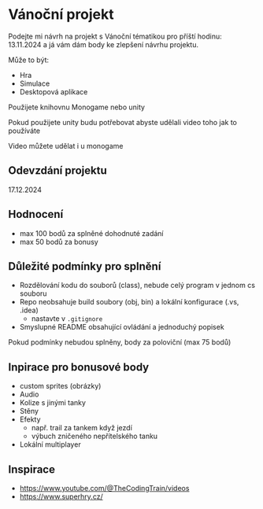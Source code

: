 # Vánoční projekt

Podejte mi návrh na projekt s Vánoční tématikou pro příští hodinu: 13.11.2024 a já vám dám body ke zlepšení návrhu projektu. 

Může to být:
- Hra
- Simulace
- Desktopová aplikace


Použijete knihovnu Monogame nebo unity

Pokud použijete unity budu potřebovat abyste udělali video toho jak to používáte

Video můžete udělat i u monogame


## Odevzdání projektu

17.12.2024

## Hodnocení

- max 100 bodů za splněné dohodnuté zadání
- max 50 bodů za bonusy


## Důležité podmínky pro splnění

- Rozdělování kodu do souborů (class), nebude celý program v jednom cs souboru
- Repo neobsahuje build soubory (obj, bin) a lokální konfigurace (.vs, .idea)
    - nastavte v `.gitignore`
- Smyslupné README obsahující ovládání a jednoduchý popisek


Pokud podmínky nebudou splněny, body za poloviční (max 75 bodů)

## Inpirace pro bonusové body

- custom sprites (obrázky)
- Audio
- Kolize s jinými tanky
- Stěny
- Efekty
    - např. trail za tankem když jezdí
    - výbuch zničeného nepřítelského tanku
- Lokální multiplayer

## Inspirace

- https://www.youtube.com/@TheCodingTrain/videos
- https://www.superhry.cz/
